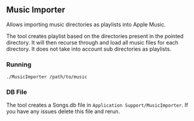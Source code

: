 ## Music Importer

Allows importing music directories as playlists into Apple Music.

The tool creates playlist based on the directories present in the pointed directory. It will then recurse through and load all music files for each directory. It does not take into account sub directories as playlists.

### Running
```
./MusicImporter /path/to/music
```

### DB File
The tool creates a Songs.db file in `Application Support/MusicImporter`. If you have any issues delete this file and rerun.
